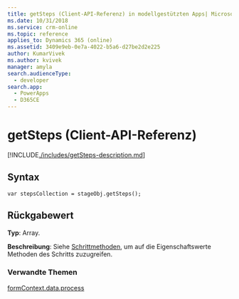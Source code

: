 ```yaml
---
title: getSteps (Client-API-Referenz) in modellgestützten Apps| MicrosoftDocs
ms.date: 10/31/2018
ms.service: crm-online
ms.topic: reference
applies_to: Dynamics 365 (online)
ms.assetid: 3409e9eb-0e7a-4022-b5a6-d27be2d2e225
author: KumarVivek
ms.author: kvivek
manager: amyla
search.audienceType:
  - developer
search.app:
  - PowerApps
  - D365CE
---
```

# <a name="getsteps-client-api-reference"></a>getSteps (Client-API-Referenz)



[!INCLUDE[./includes/getSteps-description.md](./includes/getSteps-description.md)]

## <a name="syntax"></a>Syntax

`var stepsCollection = stageObj.getSteps();`

## <a name="return-value"></a>Rückgabewert

**Typ**: Array. 

**Beschreibung**: Siehe [Schrittmethoden](../../formContext-data-process.md#step-methods), um auf die Eigenschaftswerte Methoden des Schritts zuzugreifen.

### <a name="related-topics"></a>Verwandte Themen
 
[formContext.data.process](../../formContext-data-process.md)

